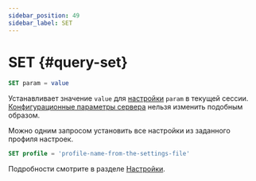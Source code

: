 ```yaml
---
sidebar_position: 49
sidebar_label: SET
---
```


# SET {#query-set}

``` sql
SET param = value
```

Устанавливает значение `value` для [настройки](../../operations/settings/overview.md) `param` в текущей сессии. [Конфигурационные параметры сервера](../../operations/server-configuration-parameters/settings.md) нельзя изменить подобным образом.

Можно одним запросом установить все настройки из заданного профиля настроек.

``` sql
SET profile = 'profile-name-from-the-settings-file'
```

Подробности смотрите в разделе [Настройки](../../operations/settings/settings.md).

